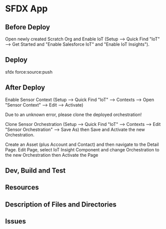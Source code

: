 # SFDX  App

## Before Deploy
Open newly created Scratch Org and Enable IoT (Setup --> Quick Find "IoT" --> Get Started and "Enable Salesforce IoT" and "Enable IoT Insights").

## Deploy
sfdx force:source:push

## After Deploy
Enable Sensor Context (Setup --> Quick Find "IoT" --> Contexts --> Open "Sensor Context" --> Edit --> Activate)

Due to an unknown error, please clone the deployed orchestration!

Clone Sensor Orchestration (Setup --> Quick Find "IoT" --> Contexts --> Edit "Sensor Orchestration" --> Save As) then Save and Activate the new Orchestration.

Create an Asset (plus Account and Contact) and then navigate to the Detail Page.  Edit Page, select IoT Insight Component and change Orchestration to the new Orchestration then Activate the Page

## Dev, Build and Test


## Resources


## Description of Files and Directories


## Issues


